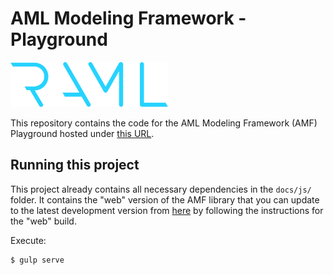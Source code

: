 # AML Modeling Framework - Playground

![RAML Playground Logo](docs/images/ramlLogo.svg)

This repository contains the code for the AML Modeling Framework (AMF) Playground hosted under [this URL](http://a.ml/amf-playground/).

## Running this project

This project already contains all necessary dependencies in the `docs/js/` folder. It contains the "web" version of the AMF library that you can update to the latest development version from [here](https://github.com/aml-org/amf) by following the instructions for the "web" build.

Execute:

```bash
$ gulp serve
```
